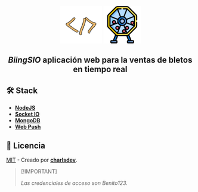 <div align="center">
   <img src="./src/public/img/logo.png" height="100px" width="auto" />
   <img src="./src/public/img/BiingSIO.png" height="100px" width="auto" />
   <h2>
      <em>BiingSIO</em> aplicación web para la ventas de bletos en tiempo real
   </h2>
</div>

## 🛠️ Stack

- [**NodeJS**](https://nodejs.org/)
- [**Socket IO**](https://socket.io/)
- [**MongoDB**](https://www.mongodb.com/)
- [**Web Push**](https://www.npmjs.com/package/web-push)

## 🔑 Licencia

[MIT](LICENSE) - Creado por [**charlsdev**](https://charlsdev.xyz).

>  [!IMPORTANT]
>
>  _Las credenciales de acceso son Benito123._